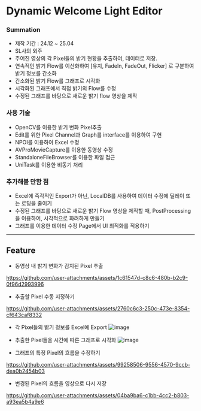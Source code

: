 # Dynamic Welcome Light Editor
### Summation
- 제작 기간 : 24.12 ~ 25.04
- SL사의 외주
- 주어진 영상의 각 Pixel들의 밝기 현황을 추출하여, 데이터로 저장.
- 연속적인 밝기 Flow를 이산화하여 [유지, FadeIn, FadeOut, Flicker] 로 구분하여 밝기 정보를 간소화
- 간소화된 밝기 Flow를 그래프로 시각화
- 시각화된 그래프에서 직접 밝기의 Flow를 수정
- 수정된 그래프를 바탕으로 새로운 밝기 flow 영상을 제작

### 사용 기술 
- OpenCV를 이용한 밝기 변화 Pixel추출
- Edit를 위한 Pixel Channel과 Graph를 interface를 이용하여 구현
- NPOI를 이용하여 Excel 수정
- AVProMovieCapture를 이용한 동영상 수정
- StandaloneFileBrowser를 이용한 파일 접근
- UniTask를 이용한 비동기 처리

### 추가해볼 만함 점
- Excel에 즉각적인 Export가 아닌, LocalDB를 사용하여 데이터 수정에 딜레이 또는 로딩을 줄이기
- 수정된 그래프를 바탕으로 새로운 밝기 Flow 영상을 제작할 때, PostProcessing을 이용하여, 시각적으로 화려하게 만들기
- 그래프를 이용한 데이터 수정 Page에서 UI 최적화를 적용하기

---
## Feature 

- 동영상 내 밝기 변화가 감지된 Pixel 추출

https://github.com/user-attachments/assets/1c61547d-c8c6-480b-b2c9-0f96d2993996

-  추출할 Pixel 수동 지정하기
  
https://github.com/user-attachments/assets/2760c6c3-250c-473e-8354-cf643caf8332

- 각 Pixel들의 밝기 정보를 Excel에 Export
  ![image](https://github.com/user-attachments/assets/2ab3edef-8219-4fb8-bc6b-09a5f80a1dc3)

- 추출한 Pixel들을 시간에 따른 그래프로 시각화
  ![image](https://github.com/user-attachments/assets/d6fac28b-df95-46b9-b17a-112b8be6a438)

- 그래프의 특정 Pixel의 흐름을 수정하기
  
https://github.com/user-attachments/assets/99258506-9556-4570-9ccb-dea0b2454b03

- 변경된 Pixel의 흐름을 영상으로 다시 저장
  
https://github.com/user-attachments/assets/04ba9ba6-c1bb-4cc2-b803-a93ea5b4a9e6

